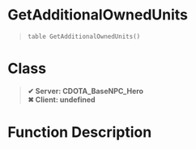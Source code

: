 # GetAdditionalOwnedUnits
> `table GetAdditionalOwnedUnits()`
# Class
> __✔ Server: CDOTA_BaseNPC_Hero__  
> __✖ Client: undefined__  
# Function Description

